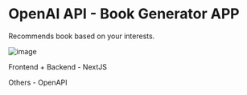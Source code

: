 # OpenAI API - Book Generator APP

Recommends book based on your interests.

![image](https://im3.ezgif.com/tmp/ezgif-3-c09d513aa4.gif)

Frontend + Backend - NextJS

Others - OpenAPI
